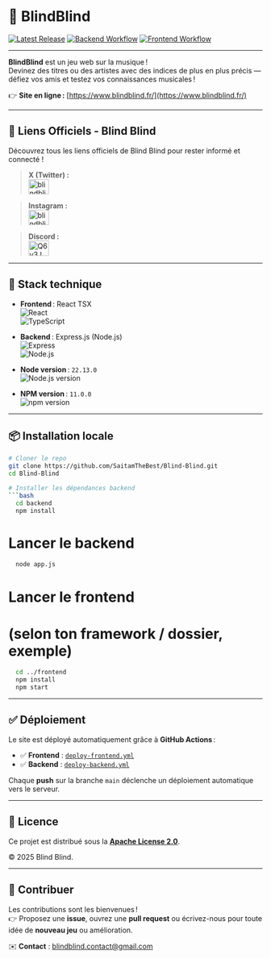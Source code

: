 # 🎵 BlindBlind

[![Latest Release](https://img.shields.io/github/v/tag/SaitamTheBest/Blind-Blind?label=version&style=flat-square)](https://github.com/SaitamTheBest/Blind-Blind/releases)
[![Backend Workflow](https://img.shields.io/github/actions/workflow/status/SaitamTheBest/Blind-Blind/deploy-backend.yml?branch=main&label=backend%20build&style=flat-square)](https://github.com/<USERNAME>/Blind-Blind/actions/workflows/deploy-backend.yml)
[![Frontend Workflow](https://img.shields.io/github/actions/workflow/status/SaitamTheBest/Blind-Blind/deploy-frontend.yml?branch=main&label=frontend%20build&style=flat-square)](https://github.com/<USERNAME>/Blind-Blind/actions/workflows/deploy-frontend.yml)

---

**BlindBlind** est un jeu web sur la musique !  
Devinez des titres ou des artistes avec des indices de plus en plus précis — défiez vos amis et testez vos connaissances musicales !

👉 **Site en ligne :** [https://www.blindblind.fr/](https://www.blindblind.fr/)

---

## 🔗 Liens Officiels - Blind Blind

Découvrez tous les liens officiels de Blind Blind pour rester informé et connecté !

> **X (Twitter) :**  
<a href="https://twitter.com/blindblind_off" target="blank"><img align="center" src="https://raw.githubusercontent.com/rahuldkjain/github-profile-readme-generator/master/src/images/icons/Social/twitter.svg" alt="blindblind_off" height="30" width="40" /></a>

> **Instagram :**  
<a href="https://instagram.com/blindblind_off" target="blank"><img align="center" src="https://raw.githubusercontent.com/rahuldkjain/github-profile-readme-generator/master/src/images/icons/Social/instagram.svg" alt="blindblind_off" height="30" width="40" /></a>

> **Discord :**  
<a href="https://discord.gg/Q6y3JWs353" target="blank"><img align="center" src="https://raw.githubusercontent.com/rahuldkjain/github-profile-readme-generator/master/src/images/icons/Social/discord.svg" alt="Q6y3JWs353" height="30" width="40" /></a>

---

## 🚀 **Stack technique**

- **Frontend** : React TSX  
  ![React](https://img.shields.io/badge/React-61DAFB?logo=react&logoColor=black&style=flat-square)  
  ![TypeScript](https://img.shields.io/badge/TypeScript-3178C6?logo=typescript&logoColor=white&style=flat-square)
  
- **Backend** : Express.js (Node.js)  
  ![Express](https://img.shields.io/badge/Express.js-000000?logo=express&logoColor=white&style=flat-square)  
  ![Node.js](https://img.shields.io/badge/Node.js-339933?logo=node.js&logoColor=white&style=flat-square)
  
- **Node version** : `22.13.0`  
  ![Node.js version](https://img.shields.io/badge/node-22.13.0-339933?style=flat-square&logo=node.js&logoColor=white)
  
- **NPM version** : `11.0.0`  
  ![npm version](https://img.shields.io/badge/npm-11.0.0-CB3837?logo=npm&logoColor=white&style=flat-square)

---

## 📦 **Installation locale**

```bash
# Cloner le repo
git clone https://github.com/SaitamTheBest/Blind-Blind.git
cd Blind-Blind

# Installer les dépendances backend
```bash
  cd backend
  npm install
```

# Lancer le backend
```bash
  node app.js
```

# Lancer le frontend
# (selon ton framework / dossier, exemple)
```bash
  cd ../frontend
  npm install
  npm start
```

---

## ✅ Déploiement

Le site est déployé automatiquement grâce à **GitHub Actions** :

- ✅ **Frontend** : [`deploy-frontend.yml`](./.github/workflows/deploy-frontend.yml)
- ✅ **Backend** : [`deploy-backend.yml`](./.github/workflows/deploy-backend.yml)

Chaque **push** sur la branche `main` déclenche un déploiement automatique vers le serveur.

--- 

## 📜 Licence

Ce projet est distribué sous la [**Apache License 2.0**](./LICENSE.md).

© 2025 Blind Blind.

---

## 🎯 Contribuer

Les contributions sont les bienvenues !  
👉 Proposez une **issue**, ouvrez une **pull request** ou écrivez-nous pour toute idée de **nouveau jeu** ou amélioration.

✉️ **Contact** : [blindblind.contact@gmail.com](mailto:blindblind.contact@gmail.com)
